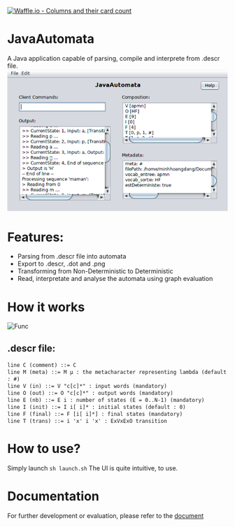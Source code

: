 [![Waffle.io - Columns and their card count](https://badge.waffle.io/mhoangvslev/JavaAutomata.svg?columns=all)](https://waffle.io/mhoangvslev/JavaAutomata)

# JavaAutomata 
A Java application capable of parsing, compile and interprete from .descr file.
![App](JavaAutomata.png)

# Features:
- Parsing from .descr file into automata
- Export to .descr, .dot and .png
- Transforming from Non-Deterministic to Deterministic
- Read, interpretate and analyse the automata using graph evaluation

# How it works
![Func](https://upload.wikimedia.org/wikipedia/commons/d/d6/Parser_Flow%D5%B8.gif)

## .descr file:
```
line C (comment) ::= C
line M (meta) ::= M µ : the metacharacter representing lambda (default : #)
line V (in) ::= V "c[c]*" : input words (mandatory)
line O (out) ::= O "c[c]*" : output words (mandatory)
line E (nb) ::= E i : number of states (E = 0..N-1) (mandatory)
line I (init) ::= I i[ i]* : initial states (default : 0)
line F (final) ::= F [i[ i]*] : final states (mandatory)
line T (trans) ::= i 'x' i 'x' : ExVxExO transition
```
# How to use?
Simply launch ```sh launch.sh```
The UI is quite intuitive, to use.

# Documentation
For further development or evaluation, please refer to the [document](https://mhoangvslev.github.io/JavaAutomata/index.html)

